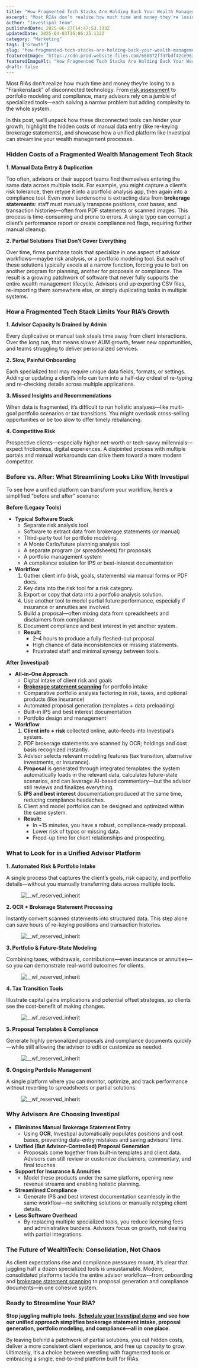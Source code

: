 ```yaml
---
title: "How Fragmented Tech Stacks Are Holding Back Your Wealth Management Firm"
excerpt: "Most RIAs don’t realize how much time and money they’re losing to a “Frankenstack” of disconnected technology."
author: "Investipal Team"
publishedDate: 2025-06-27T14:47:53.333Z
updatedDate: 2025-04-03T16:06:25.132Z
category: "Marketing"
tags: ["Growth"]
slug: "how-fragmented-tech-stacks-are-holding-back-your-wealth-management-firm"
featuredImage: "https://cdn.prod.website-files.com/666872ff37bdf42ce9637d77/67eeb102db748e4efcc1eb00_5%20Common%20Bottlenecks%20in%20Financial%20Advisor%20Sales%20and%20How%20to%20Fix%20Them%20(5).png"
featuredImageAlt: "How Fragmented Tech Stacks Are Holding Back Your Wealth Management Firm"
draft: false
---
```

<p id="">Most RIAs don’t realize how much time and money they’re losing to a “Frankenstack” of disconnected technology. From <a href="/risk-assessment">risk assessment</a> to portfolio modeling and compliance, many advisors rely on a jumble of specialized tools—each solving a narrow problem but adding complexity to the whole system.</p><p id="">In this post, we’ll unpack how these disconnected tools can hinder your growth, highlight the hidden costs of manual data entry (like re-keying brokerage statements), and showcase how a unified platform like Investipal can streamline your wealth management processes.</p><h3 id="">Hidden Costs of a Fragmented Wealth Management Tech Stack</h3><p id=""><strong id="">1. Manual Data Entry & Duplication</strong></p><p id="">Too often, advisors or their support teams find themselves entering the same data across multiple tools. For example, you might capture a client’s risk tolerance, then retype it into a portfolio analysis app, then again into a compliance tool. Even more burdensome is extracting data from <strong id="">brokerage statements</strong>: staff must manually transpose positions, cost bases, and transaction histories—often from PDF statements or scanned images. This process is time-consuming and prone to errors. A single typo can corrupt a client’s performance report or create compliance red flags, requiring further manual cleanup.</p><p id=""><strong id="">2. Partial Solutions That Don’t Cover Everything</strong></p><p id="">Over time, firms purchase tools that specialize in one aspect of advisor workflows—maybe risk analysis, or a portfolio modeling tool. But each of these solutions typically excels at a narrow function, forcing you to bolt on another program for planning, another for proposals or compliance. The result is a growing patchwork of software that never fully supports the entire wealth management lifecycle. Advisors end up exporting CSV files, re-importing them somewhere else, or simply duplicating tasks in multiple systems.</p><h3 id="">How a Fragmented Tech Stack Limits Your RIA’s Growth</h3><p id=""><strong id="">1. Advisor Capacity Is Drained by Admin</strong></p><p id="">Every duplicative or manual task steals time away from client interactions. Over the long run, that means slower AUM growth, fewer new opportunities, and teams struggling to deliver personalized services.</p><p id=""><strong id="">2. Slow, Painful Onboarding</strong></p><p id="">Each specialized tool may require unique data fields, formats, or settings. Adding or updating a client’s info can turn into a half-day ordeal of re-typing and re-checking details across multiple applications.</p><p id=""><strong id="">3. Missed Insights and Recommendations</strong></p><p id="">When data is fragmented, it’s difficult to run holistic analyses—like multi-goal portfolio scenarios or tax transitions. You might overlook cross-selling opportunities or be too slow to offer timely rebalancing.</p><p id=""><strong id="">4. Competitive Risk</strong></p><p id="">Prospective clients—especially higher net-worth or tech-savvy millennials—expect frictionless, digital experiences. A disjointed process with multiple portals and manual workarounds can drive them toward a more modern competitor.</p><h3 id="">Before vs. After: What Streamlining Looks Like With Investipal</h3><p id="">To see how a unified platform can transform your workflow, here’s a simplified “before and after” scenario:</p><p id=""><strong id="">Before (Legacy Tools)</strong></p><ul id=""><li id=""><strong id="">Typical Software Stack</strong><ul id=""><li id="">Separate risk analysis tool</li><li id="">Software to extract data from brokerage statements (or manual)</li><li id="">Third-party tool for portfolio modeling</li><li id="">A Monte Carlo/future planning analysis tool</li><li id="">A separate program (or spreadsheets) for proposals</li><li id="">A portfolio management system</li><li id="">A compliance solution for IPS or best-interest documentation</li></ul></li><li id=""><strong id="">Workflow</strong><ol id=""><li id="">Gather client info (risk, goals, statements) via manual forms or PDF docs.</li><li id="">Key data into the risk tool for a risk category.</li><li id="">Export or copy that data into a portfolio analysis solution.</li><li id="">Use another tool to model partial future performance, especially if insurance or annuities are involved.</li><li id="">Build a proposal—often mixing data from spreadsheets and disclaimers from compliance.</li><li id="">Document compliance and best interest in yet another system.</li></ol><ul id=""><li id=""><strong id="">Result:</strong><ul id=""><li id="">2–4 hours to produce a fully fleshed-out proposal.</li><li id="">High chance of data inconsistencies or missing statements.</li><li id="">Frustrated staff and minimal synergy between tools.</li></ul></li></ul></li></ul><p id=""><strong id="">After (Investipal)</strong></p><ul id=""><li id=""><strong id="">All-in-One Approach</strong><ul id=""><li id="">Digital intake of client risk and goals</li><li id=""><strong id=""><a href="/features/automated-statement-scanner">Brokerage statement scanning</a></strong> for portfolio intake</li><li id="">Comparative portfolio analysis factoring in risk, taxes, and optional products (like insurance)</li><li id="">Automated proposal generation (templates + data preloading)</li><li id="">Built-in IPS and best interest documentation</li><li id="">Portfolio design and management</li></ul></li><li id=""><strong id="">Workflow</strong><ol id=""><li id=""><strong id="">Client info + risk</strong> collected online, auto-feeds into Investipal’s system.</li><li id="">PDF brokerage statements are scanned by OCR; holdings and cost basis recognized instantly.</li><li id="">Advisor selects relevant modeling features (tax transition, alternative investments, or insurance).</li><li id=""><strong id="">Proposal</strong> is generated through integrated templates: the system automatically loads in the relevant data, calculates future-state scenarios, and can leverage AI-based commentary—but the advisor still reviews and finalizes everything.</li><li id=""><strong id="">IPS and best interest</strong> documentation produced at the same time, reducing compliance headaches.</li><li id="">Client and model portfolios can be designed and optimized within the same system.</li></ol><ul id=""><li id=""><strong id="">Result:</strong><ul id=""><li id="">In ~15 minutes, you have a robust, compliance-ready proposal.</li><li id="">Lower risk of typos or missing data.</li><li id="">Freed-up time for client relationships and prospecting.</li></ul></li></ul></li></ul><h3 id="">What to Look for in a Unified Advisor Platform</h3><p id=""><strong id="">1. Automated Risk & Portfolio Intake</strong></p><p id="">A single process that captures the client’s goals, risk capacity, and portfolio details—without you manually transferring data across multiple tools.</p><figure id="" class="w-richtext-figure-type-image w-richtext-align-fullwidth" style="max-width:2240px" data-rt-type="image" data-rt-align="fullwidth" data-rt-max-width="2240px"><div id=""><img src="/images/inline/how-fragmented-tech-stacks-are-holding-back-your-wealth-management-firm-0-76c48677e9.webp" loading="lazy" alt="__wf_reserved_inherit" width="auto" height="auto" id=""></div></figure><p id=""><strong id="">2. OCR + Brokerage Statement Processing</strong></p><p id="">Instantly convert scanned statements into structured data. This step alone can save hours of re-keying positions and transaction histories.</p><figure id="" class="w-richtext-figure-type-image w-richtext-align-fullwidth" style="max-width:2240px" data-rt-type="image" data-rt-align="fullwidth" data-rt-max-width="2240px"><div id=""><img src="/images/inline/how-fragmented-tech-stacks-are-holding-back-your-wealth-management-firm-1-6a0ed15f57.webp" loading="lazy" alt="__wf_reserved_inherit" width="auto" height="auto" id=""></div></figure><p id=""><strong id="">3. Portfolio & Future-State Modeling</strong></p><p id="">Combining taxes, withdrawals, contributions—even insurance or annuities—so you can demonstrate real-world outcomes for clients.</p><figure id="" class="w-richtext-figure-type-image w-richtext-align-fullwidth" style="max-width:2240px" data-rt-type="image" data-rt-align="fullwidth" data-rt-max-width="2240px"><div id=""><img src="/images/inline/how-fragmented-tech-stacks-are-holding-back-your-wealth-management-firm-2-312d08665c.webp" loading="lazy" alt="__wf_reserved_inherit" width="auto" height="auto" id=""></div></figure><p id=""><strong id="">4. Tax Transition Tools</strong></p><p id="">Illustrate capital gains implications and potential offset strategies, so clients see the cost-benefit of making changes.</p><figure id="" class="w-richtext-figure-type-image w-richtext-align-fullwidth" style="max-width:2240px" data-rt-type="image" data-rt-align="fullwidth" data-rt-max-width="2240px"><div id=""><img src="/images/inline/how-fragmented-tech-stacks-are-holding-back-your-wealth-management-firm-3-c3a8e8debc.webp" loading="lazy" alt="__wf_reserved_inherit" width="auto" height="auto" id=""></div></figure><p id=""><strong id="">5. Proposal Templates & Compliance</strong></p><p id="">Generate highly personalized proposals and compliance documents quickly—while still allowing the advisor to edit or customize as needed.</p><figure id="" class="w-richtext-figure-type-image w-richtext-align-fullwidth" style="max-width:2048px" data-rt-type="image" data-rt-align="fullwidth" data-rt-max-width="2048px"><div id=""><img src="/images/inline/how-fragmented-tech-stacks-are-holding-back-your-wealth-management-firm-4-7907b78aca.webp" loading="lazy" alt="__wf_reserved_inherit" width="auto" height="auto" id=""></div></figure><p id=""><strong id="">6. Ongoing Portfolio Management</strong></p><p id="">A single platform where you can monitor, optimize, and track performance without reverting to spreadsheets or partial solutions.</p><figure id="" class="w-richtext-figure-type-image w-richtext-align-fullwidth" style="max-width:2240px" data-rt-type="image" data-rt-align="fullwidth" data-rt-max-width="2240px"><div id=""><img src="/images/inline/how-fragmented-tech-stacks-are-holding-back-your-wealth-management-firm-5-daa25ec19c.webp" loading="lazy" alt="__wf_reserved_inherit" width="auto" height="auto" id=""></div></figure><h3 id="">Why Advisors Are Choosing Investipal</h3><ul id=""><li id=""><strong id="">Eliminates Manual Brokerage Statement Entry</strong><ul id=""><li id="">Using <strong id="">OCR</strong>, Investipal automatically populates positions and cost bases, preventing data-entry mistakes and saving advisors’ time.</li></ul></li><li id=""><strong id="">Unified (But Advisor-Controlled) Proposal Generation</strong><ul id=""><li id="">Proposals come together from built-in templates and client data. Advisors can still review or customize disclaimers, commentary, and final touches.</li></ul></li><li id=""><strong id="">Support for Insurance & Annuities</strong><ul id=""><li id="">Model these products under the same platform, opening new revenue streams and enabling holistic planning.</li></ul></li><li id=""><strong id="">Streamlined Compliance</strong><ul id=""><li id="">Generate IPS and best interest documentation seamlessly in the same workflow—no switching solutions or manually retyping client details.</li></ul></li><li id=""><strong id="">Less Software Overhead</strong><ul id=""><li id="">By replacing multiple specialized tools, you reduce licensing fees and administrative burdens. Advisors focus on growth, not dealing with partial integrations.</li></ul></li></ul><h3 id="">The Future of WealthTech: Consolidation, Not Chaos</h3><p id="">As client expectations rise and compliance pressures mount, it’s clear that juggling half a dozen specialized tools is unsustainable. Modern, consolidated platforms tackle the entire advisor workflow—from onboarding and <a href="/features/automated-statement-scanner">brokerage statement scanning</a> to proposal generation and compliance documents—in one cohesive system.</p><h3 id="">Ready to Streamline Your RIA?</h3><p id=""><strong id="">Stop juggling multiple tools.</strong> <a href="/book-a-demo"><strong id="">Schedule your Investipal demo</strong></a> <strong id="">and see how our unified approach simplifies brokerage statement intake, proposal generation, portfolio modeling, and compliance—all in one place.</strong></p><p id="">By leaving behind a patchwork of partial solutions, you cut hidden costs, deliver a more consistent client experience, and free up capacity to grow. Ultimately, it’s a choice between wrestling with fragmented tools or embracing a single, end-to-end platform built for RIAs.</p>